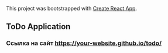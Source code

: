 This project was bootstrapped with [Create React App](https://github.com/facebook/create-react-app).

## ToDo Application


### Ссылка на сайт https://your-website.github.io/todo/
